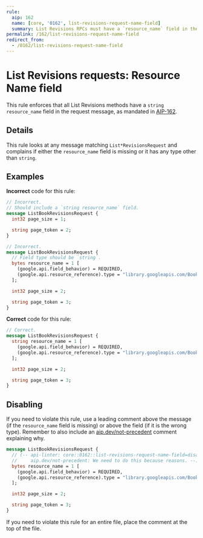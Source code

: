 ```yaml
---
rule:
  aip: 162
  name: [core, '0162', list-revisions-request-name-field]
  summary: List Revisions RPCs must have a `resource_name` field in the request.
permalink: /162/list-revisions-request-name-field
redirect_from:
  - /0162/list-revisions-request-name-field
---
```


# List Revisions requests: Resource Name field

This rule enforces that all List Revisions methods have a `string resource_name`
field in the request message, as mandated in [AIP-162][].

## Details

This rule looks at any message matching `List*RevisionsRequest` and complains if
either the `resource_name` field is missing or it has any type other than `string`.

## Examples

**Incorrect** code for this rule:

```proto
// Incorrect.
// Should include a `string resource_name` field.
message ListBookRevisionsRequest {
  int32 page_size = 1;

  string page_token = 2;
}
```

```proto
// Incorrect.
message ListBookRevisionsRequest {
  // Field type should be `string`.
  bytes resource_name = 1 [
    (google.api.field_behavior) = REQUIRED,
    (google.api.resource_reference).type = "library.googleapis.com/Book"
  ];

  int32 page_size = 2;

  string page_token = 3;
}
```

**Correct** code for this rule:

```proto
// Correct.
message ListBookRevisionsRequest {
  string resource_name = 1 [
    (google.api.field_behavior) = REQUIRED,
    (google.api.resource_reference).type = "library.googleapis.com/Book"
  ];

  int32 page_size = 2;

  string page_token = 3;
}
```

## Disabling

If you need to violate this rule, use a leading comment above the message (if
the `resource_name` field is missing) or above the field (if it is the wrong type).
Remember to also include an [aip.dev/not-precedent][] comment explaining why.

```proto
message ListBookRevisionsRequest {
  // (-- api-linter: core::0162::list-revisions-request-name-field=disabled
  //     aip.dev/not-precedent: We need to do this because reasons. --)
  bytes resource_name = 1 [
    (google.api.field_behavior) = REQUIRED,
    (google.api.resource_reference).type = "library.googleapis.com/Book"
  ];

  int32 page_size = 2;

  string page_token = 3;
}
```

If you need to violate this rule for an entire file, place the comment at the
top of the file.

[aip-162]: https://aip.dev/162
[aip.dev/not-precedent]: https://aip.dev/not-precedent
